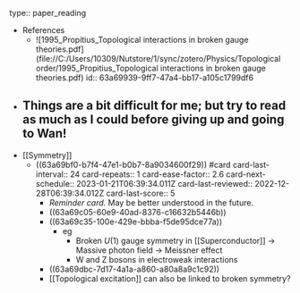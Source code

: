 type:: paper_reading

- References
	- ![1995_Propitius_Topological interactions in broken gauge theories.pdf](file://C:/Users/10309/Nutstore/1/sync/zotero/Physics/Topological order/1995_Propitius_Topological interactions in broken gauge theories.pdf)
	  id:: 63a69939-9ff7-47a4-bb17-a105c1799df6
- ## Things are a bit difficult for me; but try to read as much as I could before giving up and going to Wan!
- [[Symmetry]]
	- ((63a69bf0-b7f4-47e1-b0b7-8a9034600f29)) #card
	  card-last-interval:: 24
	  card-repeats:: 1
	  card-ease-factor:: 2.6
	  card-next-schedule:: 2023-01-21T06:39:34.011Z
	  card-last-reviewed:: 2022-12-28T06:39:34.012Z
	  card-last-score:: 5
		- *Reminder card.* May be better understood in the future.
		- ((63a69c05-60e9-40ad-8376-c16632b5446b))
		- ((63a69c35-100e-429e-bbba-f5de95dce77a))
			- eg
				- Broken $U(1)$ gauge symmetry in [[Superconductor]] -> Massive photon field -> Meissner effect
				- W and Z bosons in electroweak interactions
		- ((63a69dbc-7d17-4a1a-a860-a80a8a9c1c92))
		- [[Topological excitation]] can also be linked to broken symmetry?
